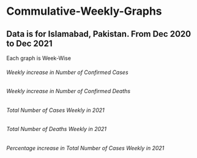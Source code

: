 # Commulative-Weekly-Graphs
## Data is for Islamabad, Pakistan. From Dec 2020 to Dec 2021
Each graph is Week-Wise 
###### Weekly increase in Number of Confirmed Cases
###### Weekly increase in Number of Confirmed Deaths
###### Total Number of Cases Weekly in 2021
###### Total Number of Deaths Weekly in 2021
###### Percentage increase in Total Number of Cases Weekly in 2021
